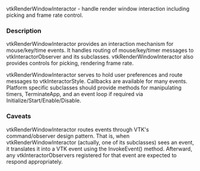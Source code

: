 vtkRenderWindowInteractor - handle render window
interaction including picking and frame rate control.

### Description

vtkRenderWindowInteractor provides an interaction
mechanism for mouse/key/time events. It handles routing of mouse/key/timer
messages to vtkInteractorObserver and its subclasses. vtkRenderWindowInteractor
also provides controls for picking, rendering frame rate.

vtkRenderWindowInteractor serves to hold user preferences and route messages to
vtkInteractorStyle. Callbacks are available for many events. Platform
specific subclasses should provide methods for manipulating timers,
TerminateApp, and an event loop if required via
Initialize/Start/Enable/Disable.

### Caveats
vtkRenderWindowInteractor routes events through VTK's command/observer
design pattern. That is, when vtkRenderWindowInteractor (actually, one of
its subclasses) sees an event, it translates it into
a VTK event using the InvokeEvent() method. Afterward, any vtkInteractorObservers
registered for that event are expected to respond appropriately.
